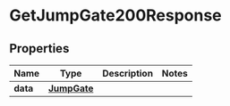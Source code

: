 

# GetJumpGate200Response



## Properties

| Name | Type | Description | Notes |
|------------ | ------------- | ------------- | -------------|
|**data** | [**JumpGate**](JumpGate.md) |  |  |



